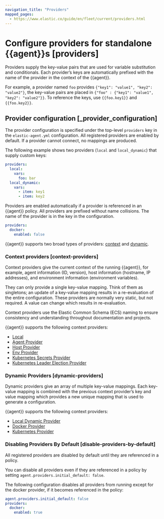 ```yaml
---
navigation_title: "Providers"
mapped_pages:
  - https://www.elastic.co/guide/en/fleet/current/providers.html
---
```


# Configure providers for standalone {{agent}}s [providers]


Providers supply the key-value pairs that are used for variable substitution and conditionals. Each provider’s keys are automatically prefixed with the name of the provider in the context of the {{agent}}.

For example, a provider named `foo` provides `{"key1": "value1", "key2": "value2"}`, the key-value pairs are placed in `{"foo" : {"key1": "value1", "key2": "value2"}}`. To reference the keys, use `{{foo.key1}}` and `{{foo.key2}}`.


## Provider configuration [_provider_configuration]

The provider configuration is specified under the top-level `providers` key in the `elastic-agent.yml` configuration. All registered providers are enabled by default. If a provider cannot connect, no mappings are produced.

The following example shows two providers (`local` and `local_dynamic`) that supply custom keys:

```yaml
providers:
  local:
    vars:
      foo: bar
  local_dynamic:
    vars:
      - item: key1
      - item: key2
```

Providers are enabled automatically if a provider is referenced in an {{agent}} policy. All providers are prefixed without name collisions. The name of the provider is in the key in the configuration.

```yaml
providers:
  docker:
    enabled: false
```

{{agent}} supports two broad types of providers: [context](#context-providers) and [dynamic](#dynamic-providers).


### Context providers [context-providers]

Context providers give the current context of the running {{agent}}, for example, agent information (ID, version), host information (hostname, IP addresses), and environment information (environment variables).

They can only provide a single key-value mapping. Think of them as singletons; an update of a key-value mapping results in a re-evaluation of the entire configuration. These providers are normally very static, but not required. A value can change which results in re-evaluation.

Context providers use the Elastic Common Schema (ECS) naming to ensure consistency and understanding throughout documentation and projects.

{{agent}} supports the following context providers:

* [Local](/reference/fleet/local-provider.md)
* [Agent Provider](/reference/fleet/agent-provider.md)
* [Host Provider](/reference/fleet/host-provider.md)
* [Env Provider](/reference/fleet/env-provider.md)
* [Kubernetes Secrets Provider](/reference/fleet/kubernetes_secrets-provider.md)
* [Kubernetes Leader Election Provider](/reference/fleet/kubernetes_leaderelection-provider.md)


### Dynamic Providers [dynamic-providers]

Dynamic providers give an array of multiple key-value mappings. Each key-value mapping is combined with the previous context provider’s key and value mapping which provides a new unique mapping that is used to generate a configuration.

{{agent}} supports the following context providers:

* [Local Dynamic Provider](/reference/fleet/local-dynamic-provider.md)
* [Docker Provider](/reference/fleet/docker-provider.md)
* [Kubernetes Provider](/reference/fleet/kubernetes-provider.md)


### Disabling Providers By Default [disable-providers-by-default]

All registered providers are disabled by default until they are referenced in a policy.

You can disable all providers even if they are referenced in a policy by setting `agent.providers.initial_default: false`.

The following configuration disables all providers from running except for the docker provider, if it becomes referenced in the policy:

```yaml
agent.providers.initial_default: false
providers:
  docker:
    enabled: true
```











